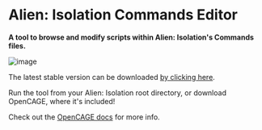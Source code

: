 # Alien: Isolation Commands Editor

**A tool to browse and modify scripts within Alien: Isolation's Commands files.**

![image](https://github.com/user-attachments/assets/dda07e90-4a21-4715-9c47-64a02bd01a45)

The latest stable version can be downloaded [by clicking here](https://github.com/OpenCAGE/CommandsEditor/raw/master/Build/CommandsEditor.exe).

Run the tool from your Alien: Isolation root directory, or download OpenCAGE, where it's included!

Check out the [OpenCAGE docs](https://opencage.co.uk/docs/) for more info.

